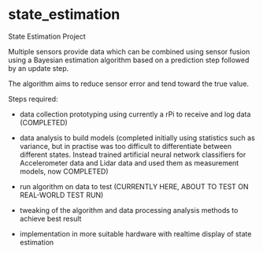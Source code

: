# state_estimation
State Estimation Project

Multiple sensors provide data
which can be combined using 
sensor fusion using a Bayesian
estimation algorithm based on
a prediction step followed by
an update step. 

The algorithm aims to reduce 
sensor error and tend toward 
the true value. 

Steps required:

- data collection prototyping
  using currently a rPi to 
  receive and log data
  (COMPLETED)

- data analysis to build models
  (completed initially using
  statistics such as variance,
  but in practise was too 
  difficult to differentiate
  between different states. 
  Instead trained artificial
  neural network classifiers
  for Accelerometer data and
  Lidar data and used them 
  as measurement models, now
  COMPLETED)

- run algorithm on data to test
  (CURRENTLY HERE, ABOUT TO 
   TEST ON REAL-WORLD TEST RUN)

- tweaking of the algorithm 
  and data processing analysis
  methods to achieve best result

- implementation in more suitable
  hardware with realtime display
  of state estimation
